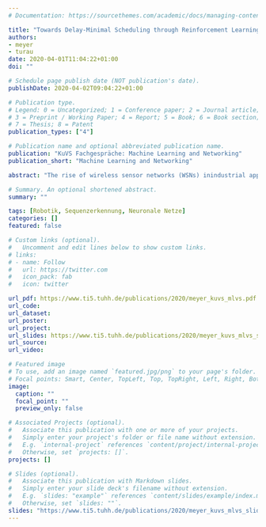 ```yaml
---
# Documentation: https://sourcethemes.com/academic/docs/managing-content/

title: "Towards Delay-Minimal Scheduling through Reinforcement Learning in IEEE 802.15.4 DSME"
authors:
- meyer
- turau
date: 2020-04-01T11:04:22+01:00
doi: ""

# Schedule page publish date (NOT publication's date).
publishDate: 2020-04-02T09:04:22+01:00

# Publication type.
# Legend: 0 = Uncategorized; 1 = Conference paper; 2 = Journal article;
# 3 = Preprint / Working Paper; 4 = Report; 5 = Book; 6 = Book section;
# 7 = Thesis; 8 = Patent
publication_types: ["4"]

# Publication name and optional abbreviated publication name.
publication: "KuVS Fachgespräche: Machine Learning and Networking"
publication_short: "Machine Learning and Networking"

abstract: "The rise of wireless sensor networks (WSNs) inindustrial applications imposes novel demands on existing wireless protocols. The deterministic and synchronous multi-channelextension (DSME) is a recent amendment to the IEEE 802.15.4standard, which aims for highly reliable, deterministic traffic in these industrial environments. It offers TDMA-based channelaccess, where slots are allocated in a distributed manner. In this work, we propose a novel scheduling algorithm for DSME whichminimizes the delay in time-critical applications by employing reinforcement learning (RL) on deep neural networks (DNN)."

# Summary. An optional shortened abstract.
summary: ""

tags: [Robotik, Sequenzerkennung, Neuronale Netze]
categories: []
featured: false

# Custom links (optional).
#   Uncomment and edit lines below to show custom links.
# links:
# - name: Follow
#   url: https://twitter.com
#   icon_pack: fab
#   icon: twitter

url_pdf: https://www.ti5.tuhh.de/publications/2020/meyer_kuvs_mlvs.pdf
url_code:
url_dataset:
url_poster:
url_project:
url_slides: https://www.ti5.tuhh.de/publications/2020/meyer_kuvs_mlvs_slides.pdf
url_source:
url_video: 

# Featured image
# To use, add an image named `featured.jpg/png` to your page's folder. 
# Focal points: Smart, Center, TopLeft, Top, TopRight, Left, Right, BottomLeft, Bottom, BottomRight.
image:
  caption: ""
  focal_point: ""
  preview_only: false

# Associated Projects (optional).
#   Associate this publication with one or more of your projects.
#   Simply enter your project's folder or file name without extension.
#   E.g. `internal-project` references `content/project/internal-project/index.md`.
#   Otherwise, set `projects: []`.
projects: []

# Slides (optional).
#   Associate this publication with Markdown slides.
#   Simply enter your slide deck's filename without extension.
#   E.g. `slides: "example"` references `content/slides/example/index.md`.
#   Otherwise, set `slides: ""`.
slides: "https://www.ti5.tuhh.de/publications/2020/meyer_kuvs_mlvs_slides.pdf"
---
```

